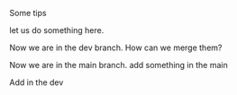 Some tips



let us do something here.

Now we are in the dev branch. How can we merge them?

Now we are in the main branch. add something in the main 

Add in the dev
